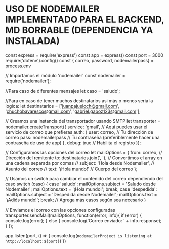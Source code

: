# USO DE NODEMAILER IMPLEMENTADO PARA EL BACKEND, MD BORRABLE (DEPENDENCIA YA INSTALADA)

const express = require('express')
const app = express()
const port = 3000
require('dotenv').config()
const { correo, password, nodemailerpass} = process.env

// Importamos el módulo 'nodemailer'
const nodemailer = require('nodemailer');

//Para caso de diferentes mensajes
let caso = 'saludo';

//Para en caso de tener muchos destinatarios asi más o menos seria la logica:
let destinatarios = ['juanpajueloch@gmail.com', 'chuchobavaresco@gmail.com', 'gabriel.gaboz123@gmail.com'];

// Creamos una instancia del transportador usando SMTP
let transporter = nodemailer.createTransport({
  service: 'gmail', // Aquí puedes usar el servicio de correo que prefieras
  auth: {
    user: correo, // Tu dirección de correo
    pass: nodemailerpass // Tu contraseña (preferiblemente hacer una contraseña de uso de app)
  },
  debug: true // Habilita el registro
});

// Configuramos las opciones del correo
let mailOptions = {
  from: correo, // Dirección del remitente
  to: destinatarios.join(', '), // Convertimos el array en una cadena separada por comas 
//   subject: 'Hola desde Nodemailer', // Asunto del correo
//   text: '¡Hola mundo!' // Cuerpo del correo
};

// Usamos un switch para cambiar el contenido del correo dependiendo del caso
switch (caso) {
    case 'saludo':
      mailOptions.subject = 'Saludo desde Nodemailer';
      mailOptions.text = '¡Hola mundo!';
      break;
    case 'despedida':
      mailOptions.subject = 'Despedida desde Nodemailer';
      mailOptions.text = '¡Adiós mundo!';
      break;
    // Agrega más casos según sea necesario
  }

// Enviamos el correo con las opciones configuradas
transporter.sendMail(mailOptions, function(error, info){
  if (error) {
    console.log(error);
  } else {
    console.log('Correo enviado: ' + info.response);
  }
});

app.listen(port, () => {
  console.log(`nodemailerProject is listening at http://localhost:${port}`)
})

